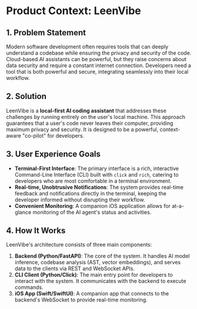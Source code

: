 # Product Context: LeenVibe

## 1. Problem Statement

Modern software development often requires tools that can deeply understand a codebase while ensuring the privacy and security of the code. Cloud-based AI assistants can be powerful, but they raise concerns about data security and require a constant internet connection. Developers need a tool that is both powerful and secure, integrating seamlessly into their local workflow.

## 2. Solution

LeenVibe is a **local-first AI coding assistant** that addresses these challenges by running entirely on the user's local machine. This approach guarantees that a user's code never leaves their computer, providing maximum privacy and security. It is designed to be a powerful, context-aware "co-pilot" for developers.

## 3. User Experience Goals

*   **Terminal-First Interface**: The primary interface is a rich, interactive Command-Line Interface (CLI) built with `click` and `rich`, catering to developers who are most comfortable in a terminal environment.
*   **Real-time, Unobtrusive Notifications**: The system provides real-time feedback and notifications directly in the terminal, keeping the developer informed without disrupting their workflow.
*   **Convenient Monitoring**: A companion iOS application allows for at-a-glance monitoring of the AI agent's status and activities.

## 4. How It Works

LeenVibe's architecture consists of three main components:

1.  **Backend (Python/FastAPI)**: The core of the system. It handles AI model inference, codebase analysis (AST, vector embeddings), and serves data to the clients via REST and WebSocket APIs.
2.  **CLI Client (Python/Click)**: The main entry point for developers to interact with the system. It communicates with the backend to execute commands.
3.  **iOS App (Swift/SwiftUI)**: A companion app that connects to the backend's WebSocket to provide real-time monitoring. 